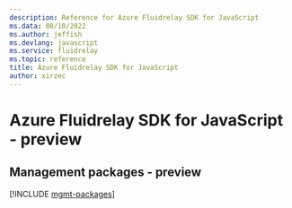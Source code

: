```yaml
---
description: Reference for Azure Fluidrelay SDK for JavaScript
ms.data: 08/10/2022
ms.author: jeffish
ms.devlang: javascript
ms.service: fluidrelay
ms.topic: reference
title: Azure Fluidrelay SDK for JavaScript
author: xirzec
---
```

# Azure Fluidrelay SDK for JavaScript - preview

## Management packages - preview
[!INCLUDE [mgmt-packages](fluidrelay-mgmt-index.md)]
